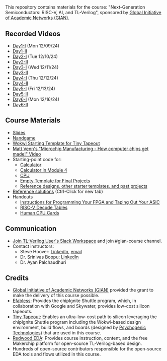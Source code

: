 # 

This repository contains materials for the course: "Next-Generation Semiconductors: RISC-V, AI, and TL-Verilog", sponsored by [Global Initiative of Academic Networks (GIAN)](https://gian.iitkgp.ac.in/).

## Recorded Videos
- [Day1-I](https://www.youtube.com/live/r8yaM7IEL4U?si=fsHyR4tPXG_apcLy) (Mon 12/09/24)
- [Day1-II](https://www.youtube.com/live/8to2UlMC07A?si=_wlalLZWlx0VADho) 
- [Day2-I](https://www.youtube.com/live/Rl4u-mxcpAk?si=ZJGfigONWhgcCJjd) (Tue 12/10/24)
- [Day2-II](https://www.youtube.com/live/RexES3n2J_Q?si=YDBQrdzKvs2UXf7S)
- [Day3-I](https://www.youtube.com/live/QaDRZRLZcLc?si=YoHgieMUfpc0Zoir) (Wed 12/11/24)
- [Day3-II](https://www.youtube.com/live/DeRhWiuUW34?si=eNW54Gz68FZsQoNd)
- [Day4-I](https://www.youtube.com/live/ZbJ5BF6fVoI?si=4WuhcSh7T85t0449) (Thu 12/12/24)
- [Day4-II](https://www.youtube.com/live/pVkzBeDEV18?si=EFRckHpoJyInU9eQ)
- [Day5-I](https://www.youtube.com/live/MywhEZgnLsg?si=AHx48fuEW7Bo13Q_) (Fri 12/13/24)
- [Day5-II](https://www.youtube.com/live/AEMGp49Fhjo?si=62MKqIIiFk8Z0zZ-)
- [Day6-I](https://www.youtube.com/live/suMUdVeXASE?si=9MMizsaV3UMSRTgo) (Mon 12/16/24)
- [Day6-II](https://www.youtube.com/live/smOwhddBHz8?si=doXwTTOjNlj3bVPO)
  
## Course Materials

 - [Slides](https://docs.google.com/presentation/d/1unt9E73wd47VRWBN9G3i5raTyQk_lPVCQLc10xhI1dg/edit?usp=sharing)
 - [Nandgame](https://nandgame.com)
 - [Wokwi Starting Template for Tiny Tapeout](https://wokwi.com/projects/354858054593504257)
 - [Matt Venn's "Microchip Manufacturing - How computer chips get made!" Video](https://www.youtube.com/watch?v=aBDJQ9NYTEU)
 - Starting-point code for:
   - [Calculator](https://makerchip.com/sandbox?code_url=https:%2F%2Fraw.githubusercontent.com%2Fstevehoover%2Fgian-course%2Fmain%2Ftt_um_calc_shell.tlv)
   - [Calculator in Module 4](https://makerchip.com/sandbox?code_url=https:%2F%2Fraw.githubusercontent.com%2Fstevehoover%2Fgian-course%2Fmain%2Ftt_um_calc_module4.tlv)
   - [CPU](https://makerchip.com/sandbox?code_url=https:%2F%2Fraw.githubusercontent.com%2Fstevehoover%2Fgian-course%2Fmain%2Ftt_um_riscv_shell.tlv)
   - [Empty Template for Final Projects](https://makerchip.com/sandbox?code_url=https:%2F%2Fraw.githubusercontent.com%2Fstevehoover%2Ftt10-makerchip-template%2Frefs%2Fheads%2Fmain%2Fsrc%2Fproject.tlv)
   - [Reference designs, other starter templates, and past projects](./reference_designs/README.md)
 - [Reference solutions](https://makerchip.com/sandbox?code_url=https:%2F%2Fraw.githubusercontent.com%2Fstevehoover%2Fgian-course%2Fmain%2Freference_solutions.tlv) (Ctrl-Click for new tab)
 - Handouts
   - [Instructions for Programming Your FPGA and Taping Out Your ASIC](https://docs.google.com/document/d/e/2PACX-1vT8HEFI25bnx5iztVhEJmTh06nr9HTT-DHkhOT3X6CcUmXPQlax5T6FPCgsIqXcJ258a6uI4CPL8mOg/pub)
   - [RISC-V Decode Tables](https://docs.google.com/presentation/d/e/2PACX-1vTAavhqbL1q3VkRy5IMeGo0KduYC4boXcRuPcFEBQUfoBmmJh05hM4l_Sonq_WtB742lvJWxooy-Rkt/pub?start=false&loop=false&delayms=3000)
   - [Human CPU Cards](https://docs.google.com/presentation/d/e/2PACX-1vTC-oWp7n1XpPzps6FyRAojMMI1YbHwFh8xmGP6xDu9fCBMn9WDAInwxt5RZGFFYC3SGwtXqMJb9m4J/pub?start=false&loop=false&delayms=3000)

## Communication

 - [Join TL-Verilog User's Slack Workspace](https://join.slack.com/t/tl-verilog-users/shared_invite/zt-4fatipnr-dmDgkbzrCe0ZRLOOVm89gA) and join #gian-course channel.
 - Contact instructors:
   - Steve Hoover: [LinkedIn](https://www.linkedin.com/in/steve-hoover-a44b607/), [email](mailto:steve.hoover@redwoodeda.com)
   - Dr. Srinivas Boppu: [LinkedIn](https://www.linkedin.com/in/srinivasboppu)
   - Dr. Ayan Palchaudhuri

## Credits

 - [Global Initiative of Academic Networks (GIAN)](https://gian.iitkgp.ac.in/) provided the grant to make the delivery of this course possible.
 - [Efabless](https://efabless.com): Provides the chipIgnite Shuttle program, which, in collaboration with Google and Skywater, provides low-cost silicon tapeouts.
 - [Tiny Tapeout](https://tinytapeout.com/): Enables an ultra-low-cost path to silicon leveraging the chipIgnite Shuttle program including the Wokwi-based design environment, build flows, and boards (designed by [Psychogenic Technologies](https://psychogenic.com/)) that are used in this course.
 - [Redwood EDA](https://redwoodeda.com): Provides course instruction, content, and the free Makerchip platform for open-source TL-Verilog-based design.
 - Hundreds of open-source contributors responsible for the open-source EDA tools and flows utilized in this course.
